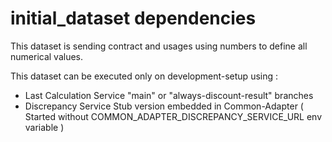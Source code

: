 
# initial_dataset dependencies

This dataset is sending contract and usages using numbers to define all numerical values.

This dataset can be executed only on development-setup using :

 - Last Calculation Service "main" or "always-discount-result" branches
 - Discrepancy Service Stub version embedded in Common-Adapter ( Started without COMMON_ADAPTER_DISCREPANCY_SERVICE_URL env variable )
